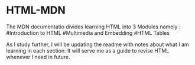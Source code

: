 # HTML-MDN
The MDN documentatio divides learning HTML into 3 Modules namely :
#Introduction to HTML
#Multimedia and Embedding
#HTML Tables

As I study further, I will be updating the readme with notes about what I am learning in each section.
It will serve me as a guide to revise HTML whenever I need in future.
 

